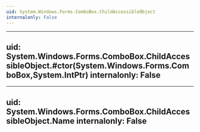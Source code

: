 ```yaml
---
uid: System.Windows.Forms.ComboBox.ChildAccessibleObject
internalonly: False
---
```


---
uid: System.Windows.Forms.ComboBox.ChildAccessibleObject.#ctor(System.Windows.Forms.ComboBox,System.IntPtr)
internalonly: False
---

---
uid: System.Windows.Forms.ComboBox.ChildAccessibleObject.Name
internalonly: False
---
